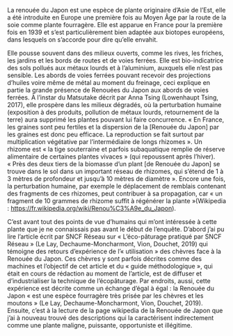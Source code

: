 La renouée du Japon est une espèce de plante originaire d’Asie de l’Est, elle a été introduite en Europe une première fois au Moyen Âge par la route de la soie comme plante fourragère. Elle est apparue en France pour la première fois en 1939 et s’est particulièrement bien adaptée aux biotopes européens, dans lesquels on s’accorde pour dire qu’elle envahit.

Elle pousse souvent dans des milieux ouverts, comme les rives, les friches, les jardins et les bords de routes et de voies ferrées. Elle est bio-indicatrice des sols pollués aux métaux lourds et à l’aluminium, auxquels elle n’est pas sensible. Les abords de voies ferrées pouvant recevoir des projections d’huiles voire même de métal au moment du freinage, ceci explique en partie la grande présence de Renouées du Japon aux abords de voies ferrées. À l’instar du Matsutake décrit par Anna Tsing (Lowenhaupt Tsing, 2017), elle prospère dans les milieux dégradés, où la perturbation humaine (exposition à des produits, pollution de métaux lourds, retournement de la terre) aura supprimé les plantes pouvant lui faire concurrence. « En France, les graines sont peu fertiles et la dispersion de la [Renouée du Japon] par les graines est donc peu efficace. La reproduction se fait surtout par multiplication végétative par l’intermédiaire de longs rhizomes ». Un rhizome est « la tige souterraine et parfois subaquatique remplie de réserve alimentaire de certaines plantes vivaces » (qui repoussent après l’hiver). « Près des deux tiers de la biomasse d’un plant [de Renouée du Japon] se trouve dans le sol dans un important réseau de rhizomes, qui s’étend de 1 à 3 mètres de profondeur et jusqu’à 10 mètres de diamètre ». Encore une fois, la perturbation humaine, par exemple le déplacement de remblais contenant des fragments de ces rhizomes, peut contribuer à sa propagation, car « un fragment de 10 grammes de rhizome suffit à régénérer la plante »(Wikipedia : https://fr.wikipedia.org/wiki/Renou%C3%A9e_du_Japon).

C’est avant tout des points de vue d’humains qui m’ont intéressée à cette plante que je ne connaissais pas avant le début de l’enquête. D’abord j’ai pu lire l’article écrit par SNCF Réseau sur « L’éco-pâturage pratiqué par SNCF Réseau » (Le Lay, Dechaume-Moncharmont, Vion, Douchet, 2019) qui témoigne des retours d’expérience de l’« utilisation » des chèvres face à la Renouée du Japon. Ces chèvres y sont parfois décrites comme des machines et l’objectif de cet article et du « guide méthodologique », qui était en cours de rédaction au moment de l’article, est de diffuser et d’industrialiser la technique de l’écopâturage. Par endroits, aussi, cette expérience est décrite comme un échange d’égal à égal : la Renouée du Japon « est une espèce fourragère très prisée par les chèvres et les moutons » (Le Lay, Dechaume-Moncharmont, Vion, Douchet, 2019). Ensuite, c’est à la lecture de la page wikipedia de la Renouée de Japon que j’ai à nouveau trouvé des descriptions qui la caractérisent indirectement comme une plante maligne, puissante, opportuniste et illégitime.
